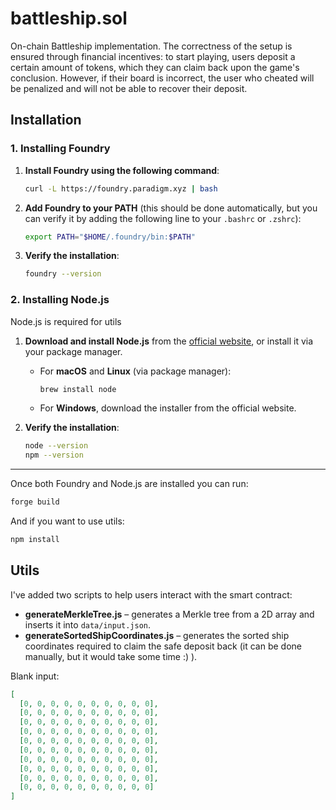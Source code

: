 # battleship.sol

On-chain Battleship implementation. The correctness of the setup is ensured through financial incentives: to start playing, users deposit a certain amount of tokens, which they can claim back upon the game's conclusion. However, if their board is incorrect, the user who cheated will be penalized and will not be able to recover their deposit.

## Installation

### 1. Installing Foundry

1. **Install Foundry using the following command**:

   ```bash
   curl -L https://foundry.paradigm.xyz | bash
   ```

2. **Add Foundry to your PATH** (this should be done automatically, but you can verify it by adding the following line to your `.bashrc` or `.zshrc`):

   ```bash
   export PATH="$HOME/.foundry/bin:$PATH"
   ```

3. **Verify the installation**:
   ```bash
   foundry --version
   ```

### 2. Installing Node.js

Node.js is required for utils

1. **Download and install Node.js** from the [official website](https://nodejs.org/), or install it via your package manager.

   - For **macOS** and **Linux** (via package manager):

     ```bash
     brew install node
     ```

   - For **Windows**, download the installer from the official website.

2. **Verify the installation**:
   ```bash
   node --version
   npm --version
   ```

---

Once both Foundry and Node.js are installed you can run:

```bash
forge build
```

And if you want to use utils:

```bash
npm install
```

## Utils

I've added two scripts to help users interact with the smart contract:

- **generateMerkleTree.js** – generates a Merkle tree from a 2D array and inserts it into `data/input.json`.
- **generateSortedShipCoordinates.js** – generates the sorted ship coordinates required to claim the safe deposit back (it can be done manually, but it would take some time :) ).

Blank input:

```json
[
  [0, 0, 0, 0, 0, 0, 0, 0, 0, 0],
  [0, 0, 0, 0, 0, 0, 0, 0, 0, 0],
  [0, 0, 0, 0, 0, 0, 0, 0, 0, 0],
  [0, 0, 0, 0, 0, 0, 0, 0, 0, 0],
  [0, 0, 0, 0, 0, 0, 0, 0, 0, 0],
  [0, 0, 0, 0, 0, 0, 0, 0, 0, 0],
  [0, 0, 0, 0, 0, 0, 0, 0, 0, 0],
  [0, 0, 0, 0, 0, 0, 0, 0, 0, 0],
  [0, 0, 0, 0, 0, 0, 0, 0, 0, 0],
  [0, 0, 0, 0, 0, 0, 0, 0, 0, 0]
]
```
